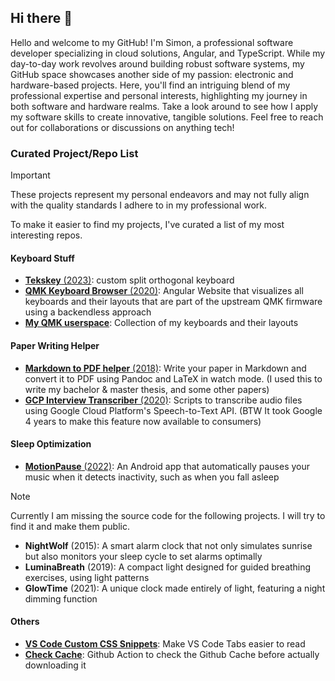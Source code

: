## Hi there 👋

Hello and welcome to my GitHub! I'm Simon, a professional software developer specializing in cloud solutions, Angular, and TypeScript. While my day-to-day work revolves around building robust software systems, my GitHub space showcases another side of my passion: electronic and hardware-based projects. Here, you'll find an intriguing blend of my professional expertise and personal interests, highlighting my journey in both software and hardware realms. Take a look around to see how I apply my software skills to create innovative, tangible solutions. Feel free to reach out for collaborations or discussions on anything tech!

### Curated Project/Repo List

> [!IMPORTANT]  
> These projects represent my personal endeavors and may not fully align with the quality standards I adhere to in my professional work.

To make it easier to find my projects, I've curated a list of my most interesting repos.

#### Keyboard Stuff

- [**Tekskey** (2023)](https://github.com/Buckwich/tekskey): custom split orthogonal keyboard
- [**QMK Keyboard Browser** (2020)](https://github.com/qmk-helper/keyboard-browser): Angular Website that visualizes all keyboards and their layouts that are part of the upstream QMK firmware using a backendless approach
- [**My QMK userspace**](https://github.com/Buckwich/qmk_firmware_linked): Collection of my keyboards and their layouts

#### Paper Writing Helper

- [**Markdown to PDF helper** (2018)](https://github.com/Buckwich/DHBW-Pandoc-Latex-Template): Write your paper in Markdown and convert it to PDF using Pandoc and LaTeX in watch mode. (I used this to write my bachelor & master thesis, and some other papers)
- [**GCP Interview Transcriber** (2020)](https://github.com/Buckwich/gcp-transcriber): Scripts to transcribe audio files using Google Cloud Platform's Speech-to-Text API. (BTW It took Google 4 years to make this feature now available to consumers)

#### Sleep Optimization

- [**MotionPause** (2022)](https://github.com/Buckwich/sleepTimer): An Android app that automatically pauses your music when it detects inactivity, such as when you fall asleep

> [!NOTE]
> Currently I am missing the source code for the following projects. I will try to find it and make them public.

- **NightWolf** (2015): A smart alarm clock that not only simulates sunrise but also monitors your sleep cycle to set alarms optimally
- **LuminaBreath** (2019): A compact light designed for guided breathing exercises, using light patterns
- **GlowTime** (2021): A unique clock made entirely of light, featuring a night dimming function

#### Others

- [**VS Code Custom CSS Snippets**](https://github.com/Buckwich/vscode-custom-css-snippets): Make VS Code Tabs easier to read
- [**Check Cache**](https://github.com/Buckwich/check-cache): Github Action to check the Github Cache before actually downloading it

